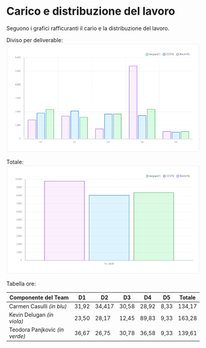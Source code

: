 
# Carico e distribuzione del lavoro

Seguono i grafici rafficuranti il cario e la distribuzione del lavoro.

Diviso per deliverable:
![Grafico per deliverable](D5/img/grafico-deliverable.png)

Totale:
![Grafico totale](D5/img/grafico-totale.png)

Tabella ore:

| Componente del Team | D1 | D2 | D3 | D4 | D5 | Totale |
| --- | --- | --- | --- | --- | --- | --- |
| Carmen Casulli *(in blu)* | 31,92 | 34,417 |30,58 | 28,92 | 8,33 | 134,17 |
| Kevin Delugan *(in viola)* | 23,50 | 28,17 | 12,45 | 89,83 | 9,33 | 163,28 |
| Teodora Panjkovic *(in verde)* | 36,67 | 26,75 | 30,78 | 36,58 | 9,33 |139,61 |
